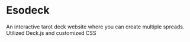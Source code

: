 # Esodeck
An interactive tarot deck website where you can create multiple spreads. Utilized Deck.js and customized CSS
